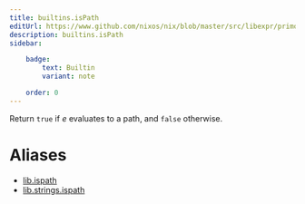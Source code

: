 ```yaml
---
title: builtins.isPath
editUrl: https://www.github.com/nixos/nix/blob/master/src/libexpr/primops.cc
description: builtins.isPath
sidebar:

    badge:
        text: Builtin
        variant: note

    order: 0
---
```


Return `true` if *e* evaluates to a path, and `false` otherwise.


# Aliases

- [lib.ispath](/nix-doc-comments/reference/lib/lib-ispath)
- [lib.strings.ispath](/nix-doc-comments/reference/lib/strings/lib-strings-ispath)


